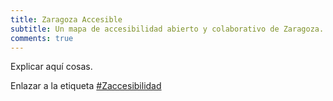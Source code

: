 ```yaml
---
title: Zaragoza Accesible
subtitle: Un mapa de accesibilidad abierto y colaborativo de Zaragoza.
comments: true
---
```


Explicar aquí cosas.

Enlazar a la etiqueta [#Zaccesibilidad](tags/zaccesibilidad)
